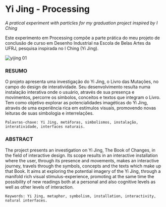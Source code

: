 Yi Jing - Processing
=================

*A pratical experiment with particles for my graduation project inspired by I Ching*

Este experimento em Processing compõe a parte prática do meu projeto de conclusão de curso em Desenho Industrial na Escola de Belas Artes da UFRJ, pesquisa inspirada no I Ching (Yi Jing).

![yijing 01](https://raw.github.com/sulram/yijing_processing/master/data/screenshot-01.png)

### RESUMO

O projeto apresenta uma investigação do Yi Jing, o Livro das Mutações, no campo do design de interatividade. Seu desenvolvimento resulta numa instalação interativa onde o usuário, através de sua presença e movimentos, percorre os símbolos, conceitos e textos que integram o Livro. Tem como objetivo explorar as potencialidades imagéticas do Yi Jing, através de uma experiência rica em estímulos visuais, promovendo novas leituras de suas simbologia e interrelações.

    Palavras-chave: Yi Jing, metáforas, simbolismos, instalação, interatividade, interfaces naturais.

### ABSTRACT

The project presents an investigation on Yi Jing, The Book of Changes, in the field of interactive design. Its scope results in an interactive installation where the user, through its presence and movements, makes an interactive journey, travels through the symbols, concepts and the texts which make up that Book. It aims at exploring the potential imagery of the Yi Jing, through a manifold rich visual stimulus-experience, promoting at the same time the possibility of new readings both at a personal and also cognitive levels as well as other levels of interaction.

    Keywords: Yi Jing, metaphor, symbolism, installation, interactivity, natural interfaces.

&nbsp;

